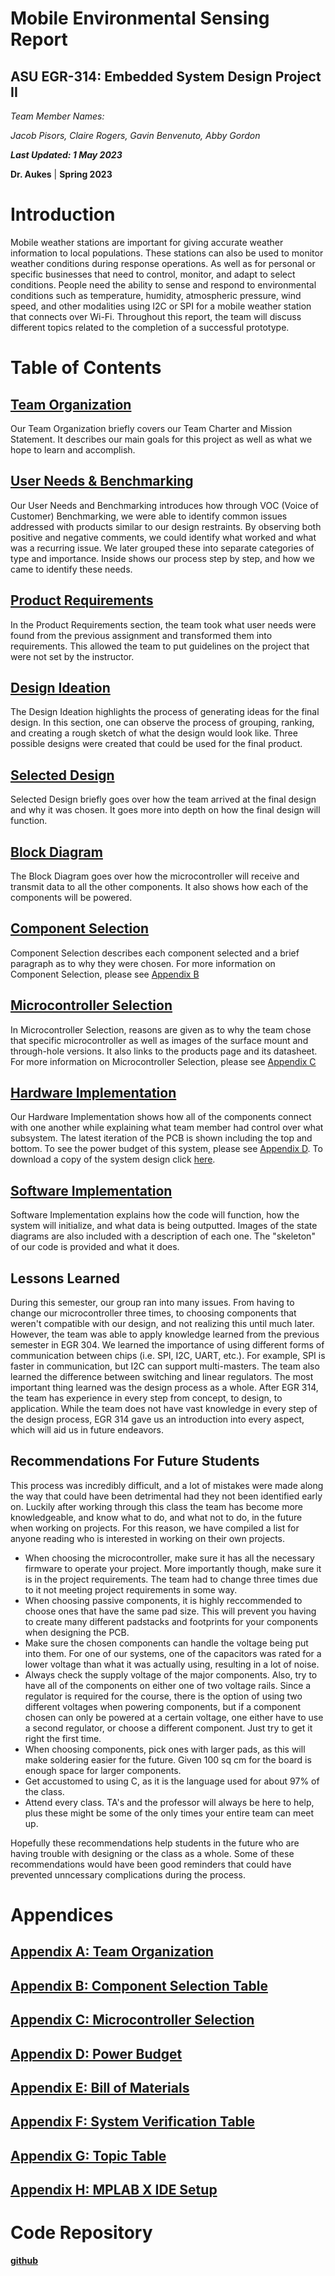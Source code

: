 Mobile Environmental Sensing Report
====

ASU EGR-314: Embedded System Design Project II
---------------------------------------------

_Team Member Names:_ 

_Jacob Pisors, Claire Rogers, Gavin Benvenuto, Abby Gordon_

**_Last Updated: 1 May 2023_**

**Dr. Aukes** | **Spring 2023**



# Introduction

Mobile weather stations are important for giving accurate weather information to local populations. These stations can also be used to monitor weather conditions during response operations. As well as for personal or specific businesses that need to control, monitor, and adapt to select conditions. People need the ability to sense and respond to environmental conditions such as temperature, humidity, atmospheric pressure, wind speed, and other modalities using I2C or SPI for a mobile weather station that connects over Wi-Fi. Throughout this report, the team will discuss different topics related to the completion of a successful prototype.

# Table of Contents

## [Team Organization](team_organization.md)


Our Team Organization briefly covers our Team Charter and Mission Statement. It describes our main goals for this project as well as what we hope to learn and accomplish.

## [User Needs & Benchmarking](user_needs.md)


Our User Needs and Benchmarking introduces how through VOC (Voice of Customer) Benchmarking, we were able to identify common issues addressed with products similar to our design restraints. By observing both positive and negative comments, we could identify what worked and what was a recurring issue. We later grouped these into separate categories of type and importance. Inside shows our process step by step, and how we came to identify these needs.

## [Product Requirements](product_requirements.md)


In the Product Requirements section, the team took what user needs were found from the previous assignment and transformed them into requirements. This allowed the team to put guidelines on the project that were not set by the instructor. 

## [Design Ideation](design_ideation.md)


The Design Ideation highlights the process of generating ideas for the final design. In this section, one can observe the process of grouping, ranking, and creating a rough sketch of what the design would look like. Three possible designs were created that could be used for the final product.  

## [Selected Design](selected_design.md)


Selected Design briefly goes over how the team arrived at the final design and why it was chosen. It goes more into depth on how the final design will function.

## [Block Diagram](block_diagram.md)


The Block Diagram goes over how the microcontroller will receive and transmit data to all the other components. It also shows how each of the components will be powered. 

## [Component Selection](component_selection.md)


Component Selection describes each component selected and a brief paragraph as to why they were chosen. For more information on Component Selection, please see [Appendix B](Appendix_B.md)

## [Microcontroller Selection](microcontroller_selection.md)


In Microcontroller Selection, reasons are given as to why the team chose that specific microcontroller as well as images of the surface mount and through-hole versions. It also links to the products page and its datasheet. For more information on Microcontroller Selection, please see [Appendix C](Appendix_C.md)

## [Hardware Implementation](hardware_proposal.md)


Our Hardware Implementation shows how all of the components connect with one another while explaining what team member had control over what subsystem. The latest iteration of the PCB is shown including the top and bottom. To see the power budget of this system, please see [Appendix D](Appendix_D.md). To download a copy of the system design click [here](https://github.com/EGR314Team206/egr314team206.github.io/files/10857227/SystemDesign.pdf).

## [Software Implementation](software_proposal.md)


Software Implementation explains how the code will function, how the system will initialize, and what data is being outputted. Images of the state diagrams are also included with a description of each one. The "skeleton" of our code is provided and what it does.

## Lessons Learned


During this semester, our group ran into many issues. From having to change our microcontroller three times, to choosing components that weren't compatible with our design, and not realizing this until much later. However, the team was able to apply knowledge learned from the previous semester in EGR 304. We learned the importance of using different forms of communication between chips (i.e. SPI, I2C, UART, etc.). For example, SPI is faster in communication, but I2C can support multi-masters. The team also learned the difference between switching and linear regulators. The most important thing learned was the design process as a whole. After EGR 314, the team has experience in every step from concept, to design, to application. While the team does not have vast knowledge in every step of the design process, EGR 314 gave us an introduction into every aspect, which will aid us in future endeavors.

## Recommendations For Future Students


This process was incredibly difficult, and a lot of mistakes were made along the way that could have been detrimental had they not been identified early on. Luckily after working through this class the team has become more knowledgeable, and know what to do, and what not to do, in the future when working on projects. For this reason, we have compiled a list for anyone reading who is interested in working on their own projects.

- When choosing the microcontroller, make sure it has all the necessary firmware to operate your project. More importantly though, make sure it is in the project requirements. The team had to change three times due to it not meeting project requirements in some way.
- When choosing passive components, it is highly reccommended to choose ones that have the same pad size. This will prevent you having to create many different padstacks and footprints for your components when designing the PCB.
- Make sure the chosen components can handle the voltage being put into them. For one of our systems, one of the capacitors was rated for a lower voltage than what it was actually using, resulting in a lot of noise.
- Always check the supply voltage of the major components. Also, try to have all of the components on either one of two voltage rails. Since a regulator is required for the course, there is the option of using two different voltages when powering components, but if a component chosen can only be powered at a certain voltage, one either have to use a second regulator, or choose a different component. Just try to get it right the first time.
- When choosing components, pick ones with larger pads, as this will make soldering easier for the future. Given 100 sq cm for the board is enough space for larger components.
- Get accustomed to using C, as it is the language used for about 97% of the class.
- Attend every class. TA's and the professor will always be here to help, plus these might be some of the only times your entire team can meet up.

Hopefully these recommendations help students in the future who are having trouble with designing or the class as a whole. Some of these recommendations would have been good reminders that could have prevented unncessary complications during the process.

# Appendices

## [Appendix A: Team Organization](Appendix_A.md)

## [Appendix B: Component Selection Table](Appendix_B.md)

## [Appendix C: Microcontroller Selection](Appendix_C.md)

## [Appendix D: Power Budget](Appendix_D.md)

## [Appendix E: Bill of Materials](Appendix_E.md)

## [Appendix F: System Verification Table](Appendix_F.md)

## [Appendix G: Topic Table](Appendix_G.md)

## [Appendix H: MPLAB X IDE Setup](Appendix_H.md)

# Code Repository

**[github](https://github.com/EGR314Team206/TeamCode)**
